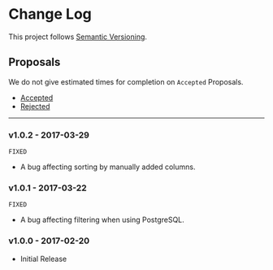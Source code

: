 # Change Log

This project follows [Semantic Versioning](CONTRIBUTING.md).

## Proposals

We do not give estimated times for completion on `Accepted` Proposals.

- [Accepted](https://github.com/cartalyst/data-grid-laravel/labels/Accepted)
- [Rejected](https://github.com/cartalyst/data-grid-laravel/labels/Rejected)

---

### v1.0.2 - 2017-03-29

`FIXED`

- A bug affecting sorting by manually added columns.

### v1.0.1 - 2017-03-22

`FIXED`

- A bug affecting filtering when using PostgreSQL.

### v1.0.0 - 2017-02-20

- Initial Release

